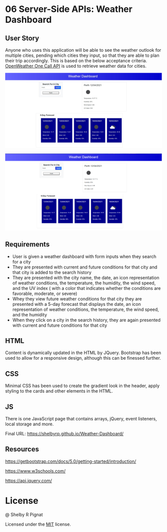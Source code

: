 # 06 Server-Side APIs: Weather Dashboard

## User Story

Anyone who uses this application will be able to see the weather outlook for multiple cities, pending which cities they input, so that they are able to plan their trip accordingly. This is based on the below acceptance criteria. [OpenWeather One Call API](https://openweathermap.org/api/one-call-api) is used to retrieve weather data for cities. 

![Weather Dashboard](./Assets/image/dashboard.jpg)

![Weather Dashboard to show local storage](./Assets/image/example2.png)

## Requirements

* User is given a weather dashboard with form inputs when they search for a city
* They are presented with current and future conditions for that city and that city is added to the search history
* They are presented with the city name, the date, an icon representation of weather conditions, the temperature, the humidity, the wind speed, and the UV index ( with a color that indicates whether the conditions are favorable, moderate, or severe)
* Whey they view future weather conditions for that city they are presented with a 5-day forecast that displays the date, an icon representation of weather conditions, the temperature, the wind speed, and the humidity
* When they click on a city in the search history, they are again presented with current and future conditions for that city

## HTML
Content is dynamically updated in the HTML by JQuery. Bootstrap has been used to allow for a responsive design, although this can be finessed further.

## CSS
Minimal CSS has been used to create the gradient look in the header, apply styling to the cards and other elements in the HTML.

## JS
There is one JavaScript page that contains arrays, jQuery, event listeners, local storage and more.

Final URL: https://shelbyrp.github.io/Weather-Dashboard/

## Resources
https://getbootstrap.com/docs/5.0/getting-started/introduction/

https://www.w3schools.com/

https://api.jquery.com/

# License

@ Shelby R Pignat

Licensed under the [MIT](LICENSE) license.